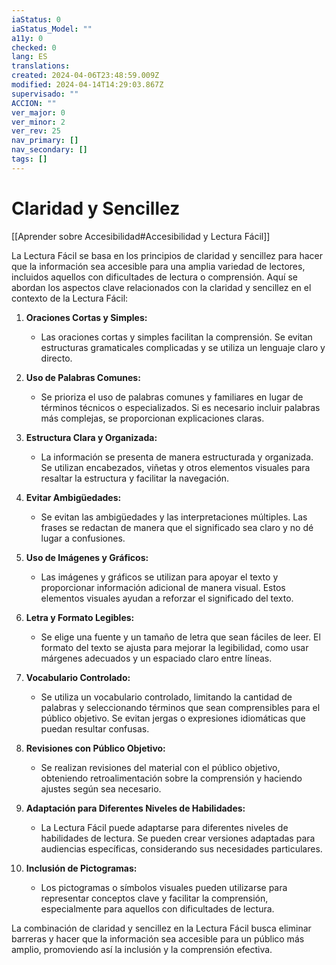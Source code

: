 ```yaml
---
iaStatus: 0
iaStatus_Model: ""
a11y: 0
checked: 0
lang: ES
translations: 
created: 2024-04-06T23:48:59.009Z
modified: 2024-04-14T14:29:03.867Z
supervisado: ""
ACCION: ""
ver_major: 0
ver_minor: 2
ver_rev: 25
nav_primary: []
nav_secondary: []
tags: []
---
```

# Claridad y Sencillez

[[Aprender sobre Accesibilidad#Accesibilidad y Lectura Fácil]]

La Lectura Fácil se basa en los principios de claridad y sencillez para hacer que la información sea accesible para una amplia variedad de lectores, incluidos aquellos con dificultades de lectura o comprensión. Aquí se abordan los aspectos clave relacionados con la claridad y sencillez en el contexto de la Lectura Fácil:

1. **Oraciones Cortas y Simples:**
   - Las oraciones cortas y simples facilitan la comprensión. Se evitan estructuras gramaticales complicadas y se utiliza un lenguaje claro y directo.

2. **Uso de Palabras Comunes:**
   - Se prioriza el uso de palabras comunes y familiares en lugar de términos técnicos o especializados. Si es necesario incluir palabras más complejas, se proporcionan explicaciones claras.

3. **Estructura Clara y Organizada:**
   - La información se presenta de manera estructurada y organizada. Se utilizan encabezados, viñetas y otros elementos visuales para resaltar la estructura y facilitar la navegación.

4. **Evitar Ambigüedades:**
   - Se evitan las ambigüedades y las interpretaciones múltiples. Las frases se redactan de manera que el significado sea claro y no dé lugar a confusiones.

5. **Uso de Imágenes y Gráficos:**
   - Las imágenes y gráficos se utilizan para apoyar el texto y proporcionar información adicional de manera visual. Estos elementos visuales ayudan a reforzar el significado del texto.

6. **Letra y Formato Legibles:**
   - Se elige una fuente y un tamaño de letra que sean fáciles de leer. El formato del texto se ajusta para mejorar la legibilidad, como usar márgenes adecuados y un espaciado claro entre líneas.

7. **Vocabulario Controlado:**
   - Se utiliza un vocabulario controlado, limitando la cantidad de palabras y seleccionando términos que sean comprensibles para el público objetivo. Se evitan jergas o expresiones idiomáticas que puedan resultar confusas.

8. **Revisiones con Público Objetivo:**
   - Se realizan revisiones del material con el público objetivo, obteniendo retroalimentación sobre la comprensión y haciendo ajustes según sea necesario.

9. **Adaptación para Diferentes Niveles de Habilidades:**
   - La Lectura Fácil puede adaptarse para diferentes niveles de habilidades de lectura. Se pueden crear versiones adaptadas para audiencias específicas, considerando sus necesidades particulares.

10. **Inclusión de Pictogramas:**
    - Los pictogramas o símbolos visuales pueden utilizarse para representar conceptos clave y facilitar la comprensión, especialmente para aquellos con dificultades de lectura.

La combinación de claridad y sencillez en la Lectura Fácil busca eliminar barreras y hacer que la información sea accesible para un público más amplio, promoviendo así la inclusión y la comprensión efectiva.
